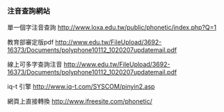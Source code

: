 
### 注音查詢網站
單一個字注音查詢
http://www.loxa.edu.tw/public/phonetic/index.php?Q=1

教育部審定版pdf
http://www.edu.tw/FileUpload/3692-16373/Documents/polyphone10112_1020207updatemail.pdf

線上可多字查詢注音
http://www.edu.tw/FileUpload/3692-16373/Documents/polyphone10112_1020207updatemail.pdf

iq-t 引擎
http://www.iq-t.com/SYSCOM/pinyin2.asp

網頁上直接轉換
http://www.ifreesite.com/phonetic/